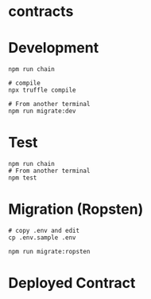 # contracts

# Development

```shell
npm run chain

# compile
npx truffle compile

# From another terminal
npm run migrate:dev
```

# Test

```shell
npm run chain
# From another terminal
npm test
```

# Migration (Ropsten)

```shell
# copy .env and edit
cp .env.sample .env

npm run migrate:ropsten
```

# Deployed Contract
